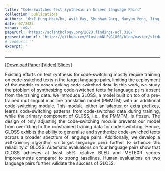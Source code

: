 ```yaml
---
title: "Code-Switched Text Synthesis in Unseen Language Pairs"
collection: publications
Authors: '<b>I-Hung Hsu</b>, Avik Ray, Shubham Garg, Nanyun Peng, Jing Huang.'
date: 07/2023
venue: 'ACL'
paperurl: 'https://aclanthology.org/2023.findings-acl.318/'
presentationurl: 'https://github.com/PlusLabNLP/GLOSS/blob/master/slide_Gloss_Virtual_Video.mp4'
# codeurl: ''
excerpt: ''
---
```

---
<a href='https://aclanthology.org/2023.findings-acl.318/' target="_blank">[Download Paper]</a><a href='https://github.com/PlusLabNLP/GLOSS/blob/master/slide_Gloss_Virtual_Video.mp4' target="_blank">[Video]</a><a href='https://github.com/PlusLabNLP/GLOSS/blob/master/slide_Gloss.pptx' target="_blank">[Slides]</a>

<p align="justify">
Existing efforts on text synthesis for code-switching mostly require training on code-switched texts in the target language pairs, limiting the deployment of the models to cases lacking code-switched data. In this work, we study the problem of synthesizing code-switched texts for language pairs absent from the training data. We introduce GLOSS, a model built on top of a pre-trained multilingual machine translation model (PMMTM) with an additional code-switching module. This module, either an adapter or extra prefixes, learns code-switching patterns from code-switched data during training, while the primary component of GLOSS, i.e., the PMMTM, is frozen. The design of only adjusting the code-switching module prevents our model from overfitting to the constrained training data for code-switching. Hence, GLOSS exhibits the ability to generalize and synthesize code-switched texts across a broader spectrum of language pairs. Additionally, we develop a self-training algorithm on target language pairs further to enhance the reliability of GLOSS. Automatic evaluations on four language pairs show that GLOSS achieves at least 55% relative BLEU and METEOR scores improvements compared to strong baselines. Human evaluations on two language pairs further validate the success of GLOSS.
</p>